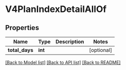# V4PlanIndexDetailAllOf

## Properties
Name | Type | Description | Notes
------------ | ------------- | ------------- | -------------
**total_days** | **int** |  | [optional] 

[[Back to Model list]](../README.md#documentation-for-models) [[Back to API list]](../README.md#documentation-for-api-endpoints) [[Back to README]](../README.md)


